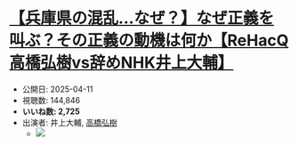 # [【兵庫県の混乱…なぜ？】なぜ正義を叫ぶ？その正義の動機は何か【ReHacQ高橋弘樹vs辞めNHK井上大輔】](https://www.youtube.com/watch?v=rpZk5ry15UI)
-   公開日: 2025-04-11
-   視聴数: 144,846
-   **いいね数: 2,725**
-   出演者: 井上大輔, [高橋弘樹](/rehacq_fan/people/高橋弘樹 "wikilink")
    - [![](https://img.youtube.com/vi/rpZk5ry15UI/hqdefault.jpg)](https://www.youtube.com/watch?v=rpZk5ry15UI)
